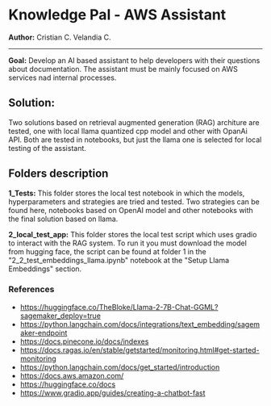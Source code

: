# Knowledge Pal - AWS Assistant

__Author:__ Cristian C. Velandia C.

---

__Goal:__ Develop an AI based assistant to help developers with their questions about documentation. The assistant must be mainly focused on AWS services nad internal processes. 

## __Solution:__

Two solutions based on retrieval augmented generation (RAG) architure are tested, one with local llama quantized cpp model and other with OpanAi API. Both are tested in notebooks, but just the llama one is selected for local testing of the assistant.

## Folders description

__1_Tests:__ This folder stores the local test notebook in which the models, hyperparameters and strategies are tried and tested. Two strategies can be found here, notebooks based on OpenAI model and other notebooks with the final solution based on llama.

__2_local_test_app:__ This folder stores the local test script which uses gradio to interact with the RAG system. To run it you must download the model from hugging face, the script can be found at folder 1 in the "2_2_test_embeddings_llama.ipynb" notebook at the "Setup Llama Embeddings" section.  

### References
* https://huggingface.co/TheBloke/Llama-2-7B-Chat-GGML?sagemaker_deploy=true
* https://python.langchain.com/docs/integrations/text_embedding/sagemaker-endpoint
* https://docs.pinecone.io/docs/indexes
* https://docs.ragas.io/en/stable/getstarted/monitoring.html#get-started-monitoring
* https://python.langchain.com/docs/get_started/introduction
* https://docs.aws.amazon.com/
* https://huggingface.co/docs
* https://www.gradio.app/guides/creating-a-chatbot-fast

